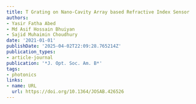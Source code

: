 ```yaml
---
title: T Grating on Nano-Cavity Array based Refractive Index Sensor
authors:
- Yasir Fatha Abed
- Md Asif Hossain Bhuiyan
- Sajid Muhaimin Choudhury
date: '2021-01-01'
publishDate: '2025-04-02T22:09:28.765214Z'
publication_types:
- article-journal
publication: '*J. Opt. Soc. Am. B*'
tags:
- photonics
links:
- name: URL
  url: https://doi.org/10.1364/JOSAB.426526
---
```

